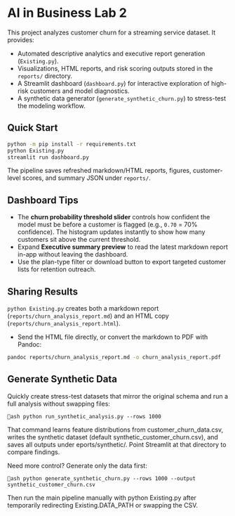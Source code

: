 # AI in Business Lab 2

This project analyzes customer churn for a streaming service dataset. It provides:

- Automated descriptive analytics and executive report generation (`Existing.py`).
- Visualizations, HTML reports, and risk scoring outputs stored in the `reports/` directory.
- A Streamlit dashboard (`dashboard.py`) for interactive exploration of high-risk customers and model diagnostics.
- A synthetic data generator (`generate_synthetic_churn.py`) to stress-test the modeling workflow.

## Quick Start

```bash
python -m pip install -r requirements.txt
python Existing.py
streamlit run dashboard.py
```

The pipeline saves refreshed markdown/HTML reports, figures, customer-level scores, and summary JSON under `reports/`.

## Dashboard Tips

- The **churn probability threshold slider** controls how confident the model must be before a customer is flagged (e.g., `0.70` = 70% confidence). The histogram updates instantly to show how many customers sit above the current threshold.
- Expand **Executive summary preview** to read the latest markdown report in-app without leaving the dashboard.
- Use the plan-type filter or download button to export targeted customer lists for retention outreach.

## Sharing Results

`python Existing.py` creates both a markdown report (`reports/churn_analysis_report.md`) and an HTML copy (`reports/churn_analysis_report.html`).

- Send the HTML file directly, or convert the markdown to PDF with Pandoc:

```bash
pandoc reports/churn_analysis_report.md -o churn_analysis_report.pdf
```

## Generate Synthetic Data

Quickly create stress-test datasets that mirror the original schema and run a full analysis without swapping files:

`ash
python run_synthetic_analysis.py --rows 1000
`

That command learns feature distributions from customer_churn_data.csv, writes the synthetic dataset (default synthetic_customer_churn.csv), and saves all outputs under eports/synthetic/. Point Streamlit at that directory to compare findings.

Need more control? Generate only the data first:

`ash
python generate_synthetic_churn.py --rows 1000 --output synthetic_customer_churn.csv
`

Then run the main pipeline manually with python Existing.py after temporarily redirecting Existing.DATA_PATH or swapping the CSV.

